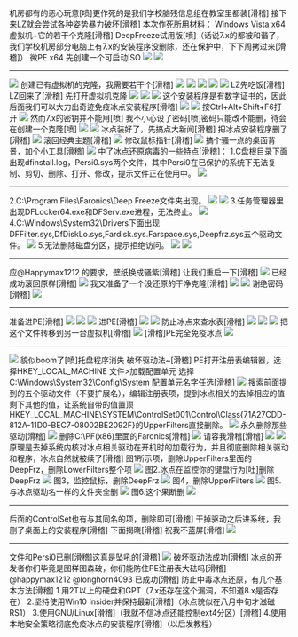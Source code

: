 机房都有的恶心玩意[喷]更作死的是我们学校脑残信息组在教室里都装[滑稽]
接下来LZ就会尝试各种姿势暴力破坏[滑稽]
本次作死所用材料：
Windows Vista x64虚拟机+它的若干个克隆[滑稽]
DeepFreeze试用版[喷]（话说7.x的都被和谐了，我们学校机房部分电脑上有7.x的安装程序没删除，还在保护中，下下周拷过来[滑稽]）
微PE x64
先创建一个可启动ISO
![](https://wvbarchive.s3-ap-northeast-1.amazonaws.com/4848970849/b32ad38e8c5494ee32f81ede25f5e0fe9b257e10.jpg)
![](https://wvbarchive.s3-ap-northeast-1.amazonaws.com/4848970849/efa594dfb48f8c545509d4e832292df5e2fe7f10.jpg)
***
![](https://wvbarchive.s3-ap-northeast-1.amazonaws.com/4848970849/66633eef3d6d55fbd0ee66e165224f4a22a4ddc6.jpg)
创建已有虚拟机的克隆，我需要若干个[滑稽]
![](https://wvbarchive.s3-ap-northeast-1.amazonaws.com/4848970849/c2d2a8fd1e178a82977a6c67fe03738dab77e8ac.jpg)
![](https://wvbarchive.s3-ap-northeast-1.amazonaws.com/4848970849/8f0879168a82b90165ebd0f47b8da9773b12efac.jpg)
![](https://wvbarchive.s3-ap-northeast-1.amazonaws.com/4848970849/94cbe095a4c27d1e2cae280313d5ad6edfc43866.jpg)
![](https://wvbarchive.s3-ap-northeast-1.amazonaws.com/4848970849/035de527cffc1e17a7f99ff64290f603718de9ac.jpg)
![](https://wvbarchive.s3-ap-northeast-1.amazonaws.com/4848970849/3b3f6d47f21fbe091ae9d0d363600c338544adb3.jpg)
LZ先吃饭[滑稽]
LZ回来了[滑稽]
先打开虚拟机克隆 
![](https://wvbarchive.s3-ap-northeast-1.amazonaws.com/4848970849/e9835e13b31bb051caf1acef3e7adab448ede011.jpg)
![](https://wvbarchive.s3-ap-northeast-1.amazonaws.com/4848970849/9a402dec2e738bd48af4adf6a98b87d6257ff911.jpg)
![](https://wvbarchive.s3-ap-northeast-1.amazonaws.com/4848970849/7b33f83cf8dcd1005174e7e67a8b4710bb122f06.jpg)
这个安装程序是有数字证书的，因此后面我们可以大力出奇迹免疫冰点安装程序[滑稽]
![](https://wvbarchive.s3-ap-northeast-1.amazonaws.com/4848970849/4a8f65097bf40ad1294ad9245f2c11dfabecce44.jpg)
![](https://wvbarchive.s3-ap-northeast-1.amazonaws.com/4848970849/edbfb61273f082024c1e8ff843fbfbeda9641b59.jpg)
按Ctrl+Alt+Shift+F6打开
![](https://wvbarchive.s3-ap-northeast-1.amazonaws.com/4848970849/7a075d86e950352a44263fcf5b43fbf2b0118ba3.jpg)
然而7.x的密钥并不能用[喷]
我不小心设了密码[喷]密码只能改不能删，待会在创建一个克隆[喷] 
![](https://wvbarchive.s3-ap-northeast-1.amazonaws.com/4848970849/4903f7539822720e6e89f83d73cb0a46f01faba3.jpg)
![](https://wvbarchive.s3-ap-northeast-1.amazonaws.com/4848970849/035de527cffc1e17ae1f96f64290f603718de94e.jpg)
冰点装好了，先搞点大新闻[滑稽]
把冰点安装程序删了[滑稽]
![](https://wvbarchive.s3-ap-northeast-1.amazonaws.com/4848970849/bb19cc65034f78f0e0339e3471310a55b2191c35.jpg)
滚回经典主题[滑稽] 
![](https://wvbarchive.s3-ap-northeast-1.amazonaws.com/4848970849/dba428c3d56285354d9fd6e698ef76c6a5ef63eb.jpg)
修改鼠标指针[滑稽] 
![](https://wvbarchive.s3-ap-northeast-1.amazonaws.com/4848970849/b828b601baa1cd11949376e7b112c8fcc1ce2dc1.jpg)
搞个骚一点的桌面背景，加个小工具[滑稽] 
![](https://wvbarchive.s3-ap-northeast-1.amazonaws.com/4848970849/dfc99fddd100baa12815437c4f10b912c9fc2e35.jpg)
中了冰点还原病毒的一些特点[滑稽]：
1.C盘根目录下面出现dfinstall.log，Persi0.sys两个文件，其中Persi0在已保护的系统下无法复制、剪切、删除、打开、修改，提示文件正在使用中。
![](https://wvbarchive.s3-ap-northeast-1.amazonaws.com/4848970849/50cc3442fbf2b21110b48389c28065380ed78e50.jpg)
***
2.C:\Program Files\Faronics\Deep Freeze文件夹出现。
![](https://wvbarchive.s3-ap-northeast-1.amazonaws.com/4848970849/91b7ca4ad11373f08e126e58ac0f4bfbfaed0438.jpg)
![](https://wvbarchive.s3-ap-northeast-1.amazonaws.com/4848970849/fefd0c62f6246b606a68b3b3e3f81a4c530fa28c.jpg)
3.任务管理器里出现DFLocker64.exe和DFServ.exe进程，无法终止。
![](https://wvbarchive.s3-ap-northeast-1.amazonaws.com/4848970849/b2ebd9086b63f6240e2738c48f44ebf8184ca3f0.jpg)
4.C:\Windows\System32\Drivers下面出现DFFilter.sys,DfDiskLo.sys,Fardisk.sys.Farspace.sys,Deepfrz.sys五个驱动文件。
![](https://wvbarchive.s3-ap-northeast-1.amazonaws.com/4848970849/ef371e300a55b319f2fc83b24ba98226cdfc17e0.jpg)
5.无法删除磁盘分区，提示拒绝访问。
![](https://wvbarchive.s3-ap-northeast-1.amazonaws.com/4848970849/86a877395343fbf232fba6e4b87eca8067388f13.jpg)
![](https://wvbarchive.s3-ap-northeast-1.amazonaws.com/4848970849/e1b0ca355982b2b75c58390339adcbef74099b23.jpg)
***
应@Happymax1212 的要求，壁纸换成骚紫[滑稽]
让我们重启一下[滑稽] 
![](https://wvbarchive.s3-ap-northeast-1.amazonaws.com/4848970849/e0186ffb513d269717670b9a5dfbb2fb4116d8b2.jpg)
已经成功滚回原样[滑稽] 
![](https://wvbarchive.s3-ap-northeast-1.amazonaws.com/4848970849/1c9453a95edf8db171dd7fa30123dd54544e747f.jpg)
我又准备了一个没还原的干净克隆[滑稽] 
![](https://wvbarchive.s3-ap-northeast-1.amazonaws.com/4848970849/70ba421e95cad1c874e8f1e0773e6709cb3d519f.jpg)
![](https://wvbarchive.s3-ap-northeast-1.amazonaws.com/4848970849/1e2beab0cb134954b3a6e5a35e4e9258d3094ab6.jpg)
谢绝密码[滑稽]
![](https://wvbarchive.s3-ap-northeast-1.amazonaws.com/4848970849/f9e6affdc3cec3fd1f4fa8b2de88d43f859427fd.jpg)
***
准备进PE[滑稽]
![](https://wvbarchive.s3-ap-northeast-1.amazonaws.com/4848970849/4c07b0cb7bcb0a46aa3f83fe6363f6246960afc9.jpg)
![](https://wvbarchive.s3-ap-northeast-1.amazonaws.com/4848970849/b8ede119367adab46e1e128483d4b31c8501e424.jpg)
![](https://wvbarchive.s3-ap-northeast-1.amazonaws.com/4848970849/0a649102738da97724e18fecb851f8198418e324.jpg)
进PE[滑稽]
![](https://wvbarchive.s3-ap-northeast-1.amazonaws.com/4848970849/7159acee76094b362538102aabcc7cd98f109d40.jpg)
![](https://wvbarchive.s3-ap-northeast-1.amazonaws.com/4848970849/03e20a234f4a20a408b4370098529822700ed040.jpg)
防止冰点来查水表[滑稽] 
![](https://wvbarchive.s3-ap-northeast-1.amazonaws.com/4848970849/e9835e13b31bb051e6e3b8ef3e7adab448ede023.jpg)
![](https://wvbarchive.s3-ap-northeast-1.amazonaws.com/4848970849/dea568b20f2442a72594f662d943ad4bd3130250.jpg)
![](https://wvbarchive.s3-ap-northeast-1.amazonaws.com/4848970849/833aa4fcfc039245372feac88f94a4c27f1e2550.jpg)
把这个文件转移到另一台虚拟机[滑稽]
![](https://wvbarchive.s3-ap-northeast-1.amazonaws.com/4848970849/83099b029245d6880ba4c663acc27d1ed01b244c.jpg)
[滑稽]PE完全免疫冰点 
![](https://wvbarchive.s3-ap-northeast-1.amazonaws.com/4848970849/833aa4fcfc039245081395c88f94a4c27f1e254c.jpg)
***
![](https://wvbarchive.s3-ap-northeast-1.amazonaws.com/4848970849/f6093567d01609244479d6dcdc0735fae4cd348a.jpg)
貌似boom了[喷]托盘程序消失
破坏驱动法~[滑稽]
PE打开注册表编辑器，选择HKEY_LOCAL_MACHINE
文件>加载配置单元
选择C:\Windows\System32\Config\System
配置单元名字任选[滑稽]
![](https://wvbarchive.s3-ap-northeast-1.amazonaws.com/4848970849/d53eb6c9a786c917bda32cfec13d70cf39c7574e.jpg)
搜索前面提到的五个驱动文件（不要扩展名），编辑注册表项，提到冰点相关的去掉相应的值剩下其他的值，让系统自带的值置顶
HKEY_LOCAL_MACHINE\SYSTEM\ControlSet001\Control\Class\{71A27CDD-812A-11D0-BEC7-08002BE2092F}的UpperFilters直接删除。 
![](https://wvbarchive.s3-ap-northeast-1.amazonaws.com/4848970849/94cbe095a4c27d1e0b6e450313d5ad6edfc438a6.jpg)
永久删除那些驱动[滑稽] 
![](https://wvbarchive.s3-ap-northeast-1.amazonaws.com/4848970849/efa594dfb48f8c540e73bbe832292df5e2fe7f4e.jpg)
删除C:\PF(x86)里面的Faronics[滑稽] 
![](https://wvbarchive.s3-ap-northeast-1.amazonaws.com/4848970849/f3ed8cc5b74543a9871e840b16178a82bb0114e0.jpg)
请容我滑稽[滑稽] 
![](https://wvbarchive.s3-ap-northeast-1.amazonaws.com/4848970849/f1c154fb828ba61e1098b6e84934970a324e59fc.jpg)
![](https://wvbarchive.s3-ap-northeast-1.amazonaws.com/4848970849/eb90644e78f0f73651b632c60255b319e9c413a6.jpg)
原理是去掉系统内核对冰点相关驱动在开机时的加载行为，并且彻底删除相关驱动和程序，冰点自然就被续了[滑稽]
图1所示项，删除UpperFilters里面的DeepFrz，删除LowerFilters整个项
![](https://wvbarchive.s3-ap-northeast-1.amazonaws.com/4848970849/c7b08cf91a4c510f974a86dd6859252dd62aa564.jpg)
图2.冰点在监控你的键盘行为[吐]删除DeepFrz 
![](https://wvbarchive.s3-ap-northeast-1.amazonaws.com/4848970849/cd45ac12495409237e9206b99a58d109b1de4977.jpg)
图3，监控鼠标，删除DeepFrz
![](https://wvbarchive.s3-ap-northeast-1.amazonaws.com/4848970849/e8279a1e4134970a879775e89dcad1c8a5865d02.jpg)
图4，删除UpperFilters
![](https://wvbarchive.s3-ap-northeast-1.amazonaws.com/4848970849/553a51d2d539b60067196a70e150352ac45cb713.jpg)
图5.与冰点驱动名一样的文件夹全删
![](https://wvbarchive.s3-ap-northeast-1.amazonaws.com/4848970849/edbfb61273f08202ab76f4f843fbfbeda9641b02.jpg)
图6.这个果断删
![](https://wvbarchive.s3-ap-northeast-1.amazonaws.com/4848970849/47fc4f391f30e924a505f9f644086e061f95f74d.jpg)
***
后面的ControlSet也有与其同名的项，删除即可[滑稽]
干掉驱动之后进系统，我删了桌面上的安装程序[滑稽]
下面揭晓[滑稽]
祝我不蓝屏[滑稽]
![](https://wvbarchive.s3-ap-northeast-1.amazonaws.com/4848970849/191a5a6c55fbb2fb76083ed5474a20a44423dccf.jpg)
***
文件和Persi0已删[滑稽]这真是坠吼的[滑稽]
![](https://wvbarchive.s3-ap-northeast-1.amazonaws.com/4848970849/4c23f62297dda144c6d70a75bab7d0a20ef48614.jpg)
破坏驱动法成功[滑稽]
冰点的开发者你们毕竟是图样图森破，你们能防住PE注册表大砝吗[滑稽]
@happymax1212 @longhorn4093 已成功[滑稽]
防止中毒冰点还原，有几个基本方法[滑稽]
1.用2T以上的硬盘和GPT（7.x还存在这个漏洞，不知道8.x是否存在）
2.坚持使用Win10 Insider并保持最新[滑稽]（冰点貌似在八月中旬才滋磁RS1）
3.使用GNU/Linux[滑稽]（我就不信冰点还能控制ext4分区）[滑稽]
4.使用本地安全策略彻底免疫冰点的安装程序[滑稽]（以后发教程）
